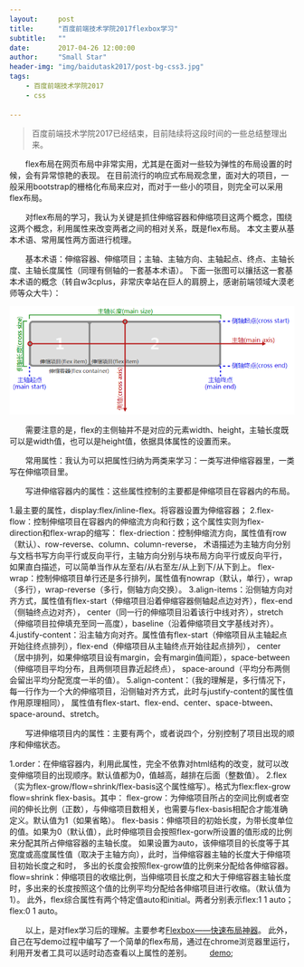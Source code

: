 ```yaml
---
layout:     post
title:      "百度前端技术学院2017flexbox学习"
subtitle:   ""
date:       2017-04-26 12:00:00
author:     "Small Star"
header-img: "img/baidutask2017/post-bg-css3.jpg"
tags:
    - 百度前端技术学院2017
    - css

---
```


>百度前端技术学院2017已经结束，目前陆续将这段时间的一些总结整理出来。

　　flex布局在网页布局中非常实用，尤其是在面对一些较为弹性的布局设置的时候，会有异常惊艳的表现。
在目前流行的响应式布局观念里，面对大的项目，一般采用bootstrap的栅格化布局来应对，而对于一些小的项目，则完全可以采用flex布局。

　　对flex布局的学习，我认为关键是抓住伸缩容器和伸缩项目这两个概念，围绕这两个概念，利用属性来改变两者之间的相对关系，既是flex布局。
本文主要从基本术语、常用属性两方面进行梳理。

　　基本术语：伸缩容器、伸缩项目；主轴、主轴方向、主轴起点、终点、主轴长度、主轴长度属性（同理有侧轴的一套基本术语）。
下面一张图可以攘括这一套基本术语的概念（转自w3cplus，非常庆幸站在巨人的肩膀上，感谢前端领域大漠老师等众大牛）：

![](/img/baidutask2017/post-flex.png)

　　需要注意的是，flex的主侧轴并不是对应的元素width、height，主轴长度既可以是width值，也可以是height值，依据具体属性的设置而来。

　　常用属性：我认为可以把属性归纳为两类来学习：一类写进伸缩容器里，一类写在伸缩项目里。

　　写进伸缩容器内的属性：这些属性控制的主要都是伸缩项目在容器内的布局。

1.最主要的属性，display:flex/inline-flex。将容器设置为伸缩容器；
2.flex-flow：控制伸缩项目在容器内的伸缩流方向和行数；这个属性实则为flex-direction和flex-wrap的缩写：
flex-driection：控制伸缩流方向，属性值有row（默认）、row-reverse、column、column-reverse，
术语描述为主轴方向分别与文档书写方向平行或反向平行，主轴方向分别与块布局方向平行或反向平行，
如果直白描述，可以简单当作从左至右/从右至左/从上到下/从下到上。
flex-wrap：控制伸缩项目单行还是多行排列，属性值有nowrap（默认，单行），wrap（多行），wrap-reverse（多行，侧轴方向交换）。
3.align-items：沿侧轴方向对齐方式，属性值有flex-start（伸缩项目沿着伸缩容器侧轴起点边对齐），flex-end（侧轴终点边对齐），
center（同一行的伸缩项目沿着该行中线对齐），stretch（伸缩项目拉伸填充至同一高度），baseline（沿着伸缩项目文字基线对齐）。
4.justify-content：沿主轴方向对齐。属性值有flex-start（伸缩项目从主轴起点开始往终点排列），flex-end（伸缩项目从主轴终点开始往起点排列），
center（居中排列，如果伸缩项目设有margin，会有margin值间距），space-between（伸缩项目平均分布，且两侧项目靠近起终点），
space-around（平均分布两侧会留出平均分配宽度一半的值）。
5.align-content：（我的理解是，多行情况下，每一行作为一个大的伸缩项目，沿侧轴对齐方式，此时与justify-content的属性值作用原理相同），
属性值有flex-start、flex-end、center、space-btween、space-around、stretch。

　　写进伸缩项目内的属性：主要有两个，或者说四个，分别控制了项目出现的顺序和伸缩状态。

1.order：在伸缩容器内，利用此属性，完全不依靠对html结构的改变，就可以改变伸缩项目的出现顺序。默认值都为0，值越高，越排在后面（整数值）。
2.flex（实为flex-grow/flow=shrink/flex-basis这个属性缩写）。格式为flex:flex-grow flow=shrink flex-basis。其中：
flex-grow：为伸缩项目所占的空间比例或者空间的伸长比例（正数），与伸缩项目数相关，也需要与flex-basis相配合才能准确定义。默认值为1（如果省略）。
flex-basis：伸缩项目的初始长度，为带长度单位的值。如果为0（默认值），此时伸缩项目会按照flex-gorw所设置的值形成的比例来分配其所占伸缩容器的主轴长度。
如果设置为auto，该伸缩项目的长度等于其宽度或高度属性值（取决于主轴方向），此时，当伸缩容器主轴的长度大于伸缩项目初始长度之和时，
多出的长度会按照flex-grow值的比例来分配给各伸缩容器。
flow=shrink：伸缩项目的收缩比例，当伸缩项目长度之和大于伸缩容器主轴长度时，多出来的长度按照这个值的比例平均分配给各伸缩项目进行收缩。（默认值为1）。
此外，flex综合属性有两个特定值auto和initial。两者分别表示flex:1 1 auto；flex:0 1 auto。

　　以上，是对flex学习后的理解。主要参考[Flexbox——快速布局神器](http://www.w3cplus.com/css3/flexbox-basics.html)。
此外，自己在写demo过程中编写了一个简单的flex布局，通过在chrome浏览器里运行，利用开发者工具可以适时动态查看以上属性的差别。
　　[demo](http://smallstarz.com/baidutask-2017/binbinxueyuan/task9/task_1_9_1.html);<br>


